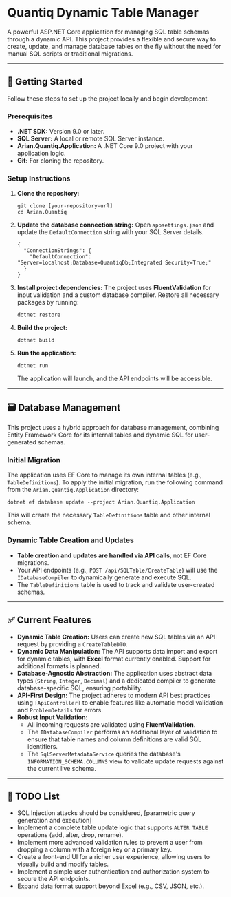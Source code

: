 ﻿# Quantiq Dynamic Table Manager

A powerful ASP.NET Core application for managing SQL table schemas through a dynamic API. This project provides a flexible and secure way to create, update, and manage database tables on the fly without the need for manual SQL scripts or traditional migrations.

---

## 🚀 Getting Started

Follow these steps to set up the project locally and begin development.

### Prerequisites

* **.NET SDK:** Version 9.0 or later.
* **SQL Server:** A local or remote SQL Server instance.
* **Arian.Quantiq.Application:** A .NET Core 9.0 project with your application logic.
* **Git:** For cloning the repository.

### Setup Instructions

1.  **Clone the repository:**
    ```
    git clone [your-repository-url]
    cd Arian.Quantiq
    ```

2.  **Update the database connection string:**
    Open `appsettings.json` and update the `DefaultConnection` string with your SQL Server details.
    ```
    {
      "ConnectionStrings": {
        "DefaultConnection": "Server=localhost;Database=QuantiqDb;Integrated Security=True;"
      }
    }
    ```

3.  **Install project dependencies:**
    The project uses **FluentValidation** for input validation and a custom database compiler. Restore all necessary packages by running:
    ```
    dotnet restore
    ```

4.  **Build the project:**
    ```
    dotnet build
    ```

5.  **Run the application:**
    ```
    dotnet run
    ```
    The application will launch, and the API endpoints will be accessible.

---

## 🗃️ Database Management

This project uses a hybrid approach for database management, combining Entity Framework Core for its internal tables and dynamic SQL for user-generated schemas.

### Initial Migration

The application uses EF Core to manage its own internal tables (e.g., `TableDefinitions`). To apply the initial migration, run the following command from the `Arian.Quantiq.Application` directory:

```console
dotnet ef database update --project Arian.Quantiq.Application

```
This will create the necessary `TableDefinitions` table and other internal schema.

### Dynamic Table Creation and Updates

* **Table creation and updates are handled via API calls**, not EF Core migrations.
* Your API endpoints (e.g., `POST /api/SQLTable/CreateTable`) will use the `IDatabaseCompiler` to dynamically generate and execute SQL.
* The `TableDefinitions` table is used to track and validate user-created schemas.

---

## ✅ Current Features

* **Dynamic Table Creation:** Users can create new SQL tables via an API request by providing a `CreateTableDTO`.
* **Dynamic Data Manipulation:** The API supports data import and export for dynamic tables, with **Excel** format currently enabled. Support for additional formats is planned.
* **Database-Agnostic Abstraction:** The application uses abstract data types (`String`, `Integer`, `Decimal`) and a dedicated compiler to generate database-specific SQL, ensuring portability.
* **API-First Design:** The project adheres to modern API best practices using `[ApiController]` to enable features like automatic model validation and `ProblemDetails` for errors.
* **Robust Input Validation:**
    * All incoming requests are validated using **FluentValidation**.
    * The `IDatabaseCompiler` performs an additional layer of validation to ensure that table names and column definitions are valid SQL identifiers.
    * The `SqlServerMetadataService` queries the database's `INFORMATION_SCHEMA.COLUMNS` view to validate update requests against the current live schema.

---

## 📝 TODO List

* SQL Injection attacks should be considered, [parametric query generation and execution]
* Implement a complete table update logic that supports `ALTER TABLE` operations (add, alter, drop, rename).
* Implement more advanced validation rules to prevent a user from dropping a column with a foreign key or a primary key.
* Create a front-end UI for a richer user experience, allowing users to visually build and modify tables.
* Implement a simple user authentication and authorization system to secure the API endpoints.
* Expand data format support beyond Excel (e.g., CSV, JSON, etc.).
